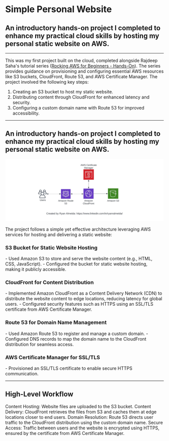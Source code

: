<h1>Simple Personal Website</h1>

<h2>An introductory hands-on project I completed to enhance my practical cloud skills by hosting my personal static website on AWS.</h2>

<hr>

This was my first project built on the cloud, completed alongside Rajdeep Saha's tutorial series ([Rocking AWS for Beginners - Hands-On](https://www.udemy.com/course/rocking-aws-for-beginners-hands-on/)). The series provides guidance on provisioning and configuring essential AWS resources like S3 buckets, CloudFront, Route 53, and AWS Certificate Manager. The project involved the following key steps:  

1. Creating an S3 bucket to host my static website.  
2. Distributing content through CloudFront for enhanced latency and security.  
3. Configuring a custom domain name with Route 53 for improved accessibility.  

<hr>

<h2>An introductory hands-on project I completed to enhance my practical cloud skills by hosting my personal static website on AWS.</h2>

<img src="https://github.com/mahdibenhocine/personal-website/blob/main/images/reference-architecture.jpeg">

The project follows a simple yet effective architecture leveraging AWS services for hosting and delivering a static website:

<h3>S3 Bucket for Static Website Hosting</h3>
- Used Amazon S3 to store and serve the website content (e.g., HTML, CSS, JavaScript).
- Configured the bucket for static website hosting, making it publicly accessible.

<h3>CloudFront for Content Distribution</h3>
- Implemented Amazon CloudFront as a Content Delivery Network (CDN) to distribute the website content to edge locations, reducing latency for global users.
- Configured security features such as HTTPS using an SSL/TLS certificate from AWS Certificate Manager.

<h3>Route 53 for Domain Name Management</h3>
- Used Amazon Route 53 to register and manage a custom domain.
- Configured DNS records to map the domain name to the CloudFront distribution for seamless access.

<h3>AWS Certificate Manager for SSL/TLS</h3>
- Provisioned an SSL/TLS certificate to enable secure HTTPS communication.

<hr>

<h2>High-Level Workflow</h2>

Content Hosting: Website files are uploaded to the S3 bucket.
Content Delivery: CloudFront retrieves the files from S3 and caches them at edge locations closer to end users.
Domain Resolution: Route 53 directs user traffic to the CloudFront distribution using the custom domain name.
Secure Access: Traffic between users and the website is encrypted using HTTPS, ensured by the certificate from AWS Certificate Manager.
